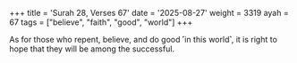 +++
title = 'Surah 28, Verses 67'
date = '2025-08-27'
weight = 3319
ayah = 67
tags = ["believe", "faith", "good", "world"]
+++

As for those who repent, believe, and do good ˹in this world˺, it is right to hope that they will be among the successful.